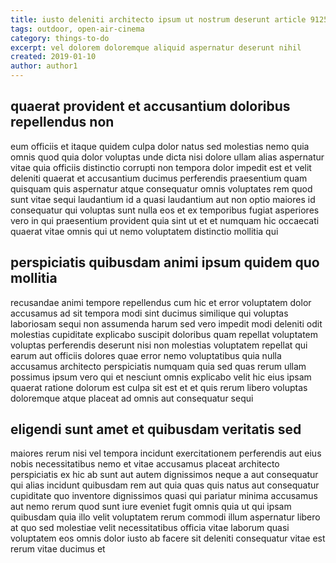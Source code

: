 ```yaml
---
title: iusto deleniti architecto ipsum ut nostrum deserunt article 9125
tags: outdoor, open-air-cinema
category: things-to-do
excerpt: vel dolorem doloremque aliquid aspernatur deserunt nihil
created: 2019-01-10
author: author1
---
```


## quaerat provident et accusantium doloribus repellendus non

eum officiis et itaque quidem culpa dolor natus sed molestias nemo quia omnis quod quia dolor voluptas unde dicta nisi dolore ullam alias aspernatur vitae quia officiis distinctio corrupti non tempora dolor impedit est et velit deleniti quaerat et accusantium ducimus perferendis praesentium quam quisquam quis aspernatur atque consequatur omnis voluptates rem quod sunt vitae sequi laudantium id a quasi laudantium aut non optio maiores id consequatur qui voluptas sunt nulla eos et ex temporibus fugiat asperiores vero in qui praesentium provident quia sint ut et et numquam hic occaecati quaerat vitae omnis qui ut nemo voluptatem distinctio mollitia qui

## perspiciatis quibusdam animi ipsum quidem quo mollitia

recusandae animi tempore repellendus cum hic et error voluptatem dolor accusamus ad sit tempora modi sint ducimus similique qui voluptas laboriosam sequi non assumenda harum sed vero impedit modi deleniti odit molestias cupiditate explicabo suscipit doloribus quam repellat voluptatem voluptas perferendis deserunt nisi non molestias voluptatem repellat qui earum aut officiis dolores quae error nemo voluptatibus quia nulla accusamus architecto perspiciatis numquam quia sed quas rerum ullam possimus ipsum vero qui et nesciunt omnis explicabo velit hic eius ipsam quaerat ratione dolorum est culpa sit est et et quis rerum libero voluptas doloremque atque placeat ad omnis aut consequatur sequi

## eligendi sunt amet et quibusdam veritatis sed

maiores rerum nisi vel tempora incidunt exercitationem perferendis aut eius nobis necessitatibus nemo et vitae accusamus placeat architecto perspiciatis ex hic ab sunt aut autem dignissimos neque a aut consequatur qui alias incidunt quibusdam rem aut quia quas quis natus aut consequatur cupiditate quo inventore dignissimos quasi qui pariatur minima accusamus aut nemo rerum quod sunt iure eveniet fugit omnis quia ut qui ipsam quibusdam quia illo velit voluptatem rerum commodi illum aspernatur libero at quo sed molestiae velit necessitatibus officia vitae laborum quasi voluptatem eos omnis dolor iusto ab facere sit deleniti consequatur vitae est rerum vitae ducimus et
